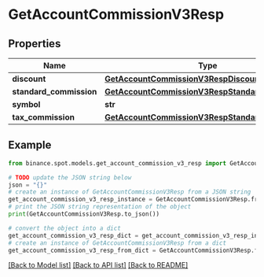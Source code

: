 # GetAccountCommissionV3Resp


## Properties

Name | Type | Description | Notes
------------ | ------------- | ------------- | -------------
**discount** | [**GetAccountCommissionV3RespDiscount**](GetAccountCommissionV3RespDiscount.md) |  | [optional] 
**standard_commission** | [**GetAccountCommissionV3RespStandardCommission**](GetAccountCommissionV3RespStandardCommission.md) |  | [optional] 
**symbol** | **str** |  | [optional] 
**tax_commission** | [**GetAccountCommissionV3RespStandardCommission**](GetAccountCommissionV3RespStandardCommission.md) |  | [optional] 

## Example

```python
from binance.spot.models.get_account_commission_v3_resp import GetAccountCommissionV3Resp

# TODO update the JSON string below
json = "{}"
# create an instance of GetAccountCommissionV3Resp from a JSON string
get_account_commission_v3_resp_instance = GetAccountCommissionV3Resp.from_json(json)
# print the JSON string representation of the object
print(GetAccountCommissionV3Resp.to_json())

# convert the object into a dict
get_account_commission_v3_resp_dict = get_account_commission_v3_resp_instance.to_dict()
# create an instance of GetAccountCommissionV3Resp from a dict
get_account_commission_v3_resp_from_dict = GetAccountCommissionV3Resp.from_dict(get_account_commission_v3_resp_dict)
```
[[Back to Model list]](../README.md#documentation-for-models) [[Back to API list]](../README.md#documentation-for-api-endpoints) [[Back to README]](../README.md)


